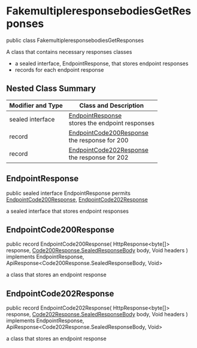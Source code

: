 # FakemultipleresponsebodiesGetResponses

public class FakemultipleresponsebodiesGetResponses

A class that contains necessary responses classes
- a sealed interface, EndpointResponse, that stores endpoint responses
- records for each endpoint response

## Nested Class Summary
| Modifier and Type | Class and Description |
| ----------------- | --------------------- |
| sealed interface | [EndpointResponse](#endpointresponse)<br> stores the endpoint responses |
| record | [EndpointCode200Response](#endpointcode200response)<br> the response for 200 |
| record | [EndpointCode202Response](#endpointcode202response)<br> the response for 202 |

## EndpointResponse
public sealed interface EndpointResponse permits<br>
[EndpointCode200Response](#endpointcode200response),
[EndpointCode202Response](#endpointcode202response)

a sealed interface that stores endpoint responses

## EndpointCode200Response
public record EndpointCode200Response(
    HttpResponse<byte[]> response,
    [Code200Response.SealedResponseBody](../../../paths/fakemultipleresponsebodies/get/responses/Code200Response.md#sealedresponsebody) body,
    Void headers
) implements EndpointResponse, ApiResponse<Code200Response.SealedResponseBody, Void><br>

a class that stores an endpoint response

## EndpointCode202Response
public record EndpointCode202Response(
    HttpResponse<byte[]> response,
    [Code202Response.SealedResponseBody](../../../paths/fakemultipleresponsebodies/get/responses/Code202Response.md#sealedresponsebody) body,
    Void headers
) implements EndpointResponse, ApiResponse<Code202Response.SealedResponseBody, Void><br>

a class that stores an endpoint response


